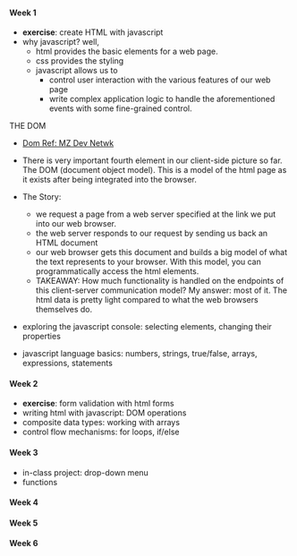
#### Week 1
+ **exercise**: create HTML with javascript
+ why javascript? 
  well, 
  + html provides the basic elements for a web page.
  + css provides the styling
  + javascript allows us to 
    + control user interaction with the various features of our web page
    + write complex application logic to handle the aforementioned events with some fine-grained control.


THE DOM
  + [Dom Ref: MZ Dev Netwk](https://developer.mozilla.org/en-US/docs/Web/API/Document_Object_Model/Introduction)
  + There is very important fourth element in our client-side picture so far. The DOM (document object model).  This is a model of the html page as it exists after being integrated into the browser. 
  
  + The Story: 
    + we request a page from a web server specified at the link we put into our web browser.
    + the web server responds to our request by sending us back an HTML document
    + our web browser gets this document and builds a big model of what the text represents to your browser.  With     this model, you can programmatically access the html elements.
    + TAKEAWAY: How much functionality is handled on the endpoints of this client-server communication model?
    My answer: most of it.  The html data is pretty light compared to what the web browsers themselves do.  
+ exploring the javascript console: selecting elements, changing their properties
+ javascript language basics: numbers, strings, true/false, arrays, expressions, statements

#### Week 2
+ **exercise**: form validation with html forms
+ writing html with javascript: DOM operations
+ composite data types: working with arrays
+ control flow mechanisms: for loops, if/else



#### Week 3
+ in-class project: drop-down menu
+ functions

#### Week 4
#### Week 5
#### Week 6
